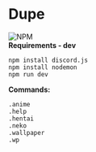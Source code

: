 # Dupe  
![NPM](https://img.shields.io/npm/l/express)  
**Requirements - dev**  
```
npm install discord.js
npm install nodemon
npm run dev
```
  
  
**Commands:**  

`.anime`  
`.help`  
`.hentai`  
`.neko`  
`.wallpaper`  
`.wp`  

